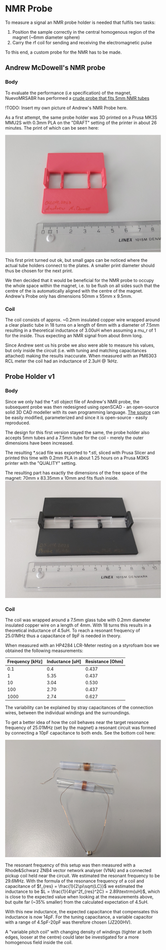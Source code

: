 # NMR Probe

To measure a signal an NMR probe holder is needed that fulfils two tasks:
1. Position the sample correctly in the central homogenous region of the magnet (~6mm diameter sphere)
2. Carry the rf coil for sending and receiving the electromagnetic pulse

To this end, a custom probe for the NMR has to be made.

## Andrew McDowell's NMR probe

### Body

To evaluate the performance (i.e specification) of the magnet, NuevoMRSABR has performed a [crude probe that fits 5mm NMR tubes](../../literature/SABR_Permanent_Magnet_and_Shim/ETH%200.6%20T%20Final%20Report_202301.pdf)

!TODO: Insert my own picture of Andrew's NMR Probe here.

As a first attempt, the same probe holder was 3D printed on a Prusa MK3S MMU2S with 0.3mm PLA on the "DRAFT" setting of the printer in about 26 minutes. The print of which can be seen here:

![3D Print of Andrew McDowell's NMR Probe holder with Prusa MK3S with 0.3mm PLA](andrew/230404-rf_probe_holder_andrew_mcdowell.jpg)

This first print turned out ok, but small gaps can be noticed where the actual tube holders connect to the plates. A smaller print diameter should thus be chosen for the next print.

We then decided that it would be beneficial for the NMR probe to occupy the whole space within the magnet, i.e. to be flush on all sides such that the centre of the is automatically aligned with the centre of the magnet. Andrew's Probe only has dimensions 50mm x 55mm x 9.5mm.

### Coil

The coil consists of approx. ~0.2mm insulated copper wire wrapped around a clear plastic tube in 18 turns on a length of 6mm with a diameter of 7.5mm resulting in a theoretical inductance of 3.00uH when assuming a mu_r of 1 for the inside. Thus expecting an NMR signal from about 8mm long.

Since Andrew sent us his probe we also were able to measure his values, but only inside the circuit (i.e. with tuning and matching capacitances attached) making the results inaccurate. When measured with an PM6303 RCL meter the coil had an inductance of 2.3uH @ 1kHz.

## Probe Holder v1

### Body

Since we only had the *.stl object file of Andrew's NMR probe, the subsequent probe was then redesigned using openSCAD - an open-source solid 3D CAD modeller with its own programming language. [The source](./probe_holder_v1/230403-probe_holder_v1.scad) can be easily modified, parameterized and since it is open-source - easily reproduced.

The design for this first version stayed the same, the probe holder also accepts 5mm tubes and a 7.5mm tube for the coil - merely the outer dimensions have been increased.

The resulting \*.scad file was exported to \*.stl, sliced with Prusa Slicer and printed this time with 0.2mm PLA in about 1.25 hours on a Prusa M3KS printer with the "QUALITY" setting.

The resulting part has exactly the dimensions of the free space of the magnet: 70mm x 83.35mm x 10mm and fits flush inside.
![NMR Probe Holder v1 - 3D printed](probe_holder_v1/230405-probe_holder_v1_0.2mm_PLA_M3KS.jpg)

### Coil

The coil was wrapped around a 7.5mm glass tube with 0.2mm diameter insulated copper wire on a length of 4mm. With 18 turns this results in a theoretical inductance of 4.5uH. To reach a resonant frequency of 25.01MHz thus a capacitance of 9pF is needed in theory.

When measured with an HP4284 LCR-Meter resting on a styrofoam box we obtained the following measurements:

| Frequency [kHz] | Inductance [uH] | Resistance [Ohm] |
| --------------- | --------------- | ---------------- |
| 0.1             | 0.4             | 0.437            |
| 1               | 5.35            | 0.437            |
| 10              | 3.04            | 0.530            |
| 100             | 2.70            | 0.437            |
| 1000            | 2.74            | 0.627            |

The variability can be explained by stray capacitances of the connection wires, between the individual windings and the surroundings.

To get a better idea of how the coil behaves near the target resonance frequency of 25.01MHz (set by the magnet) a resonant circuit was formed by connecting a 10pF capacitance to both ends. See the bottom coil here:

![Hand wound coils](230412-rf_coil_0_2mm_copper_18_turns_4mm_long_7_5mm_diameter_on_glass_hand_wound.jpg)

The resonant frequency of this setup was then measured with a Rhode&Schwarz ZNB4 vector network analyser (VNA) and a connected pickup coil held near the circuit. We estimated the resonant frequency to be 29.6MHz. With the formula of the resonance frequency of a coil and capacitance of $f_{res} = \frac{1}{2\pi\sqrt{LC}}$ we estimated the inductance to be $L = \frac{1}{4\pi^2f_{res}^2C} = 2.89\textrm{uH}$, which is close to the expected value when looking at the measurements above, but quite far (~35% smaller) from the calculated expectation of 4.5uH.

With this new inductance, the expected capacitance that compensates this inductance is now 14pF. For the tuning capacitance, a variable capacitor with a range of 4.5pF-20pF was therefore chosen (JZ200HV).

A "variable pitch coil" with changing density of windings (tighter at both edges, looser at the centre) could later be investigated for a more homogenous field inside the coil.
